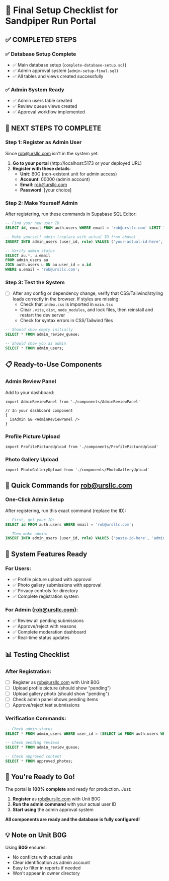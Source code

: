 # 🎯 Final Setup Checklist for Sandpiper Run Portal

## ✅ **COMPLETED STEPS**

### ✅ Database Setup Complete

- ✅ Main database setup (`complete-database-setup.sql`)
- ✅ Admin approval system (`admin-setup-final.sql`)
- ✅ All tables and views created successfully

### ✅ Admin System Ready

- ✅ Admin users table created
- ✅ Review queue views created
- ✅ Approval workflow implemented

## 🚀 **NEXT STEPS TO COMPLETE**

### **Step 1: Register as Admin User**

Since rob@ursllc.com isn't in the system yet:

1. **Go to your portal** (http://localhost:5173 or your deployed URL)
2. **Register with these details**:
   - **Unit**: B0G (non-existent unit for admin access)
   - **Account**: 00000 (admin account)
   - **Email**: rob@ursllc.com
   - **Password**: [your choice]

### **Step 2: Make Yourself Admin**

After registering, run these commands in Supabase SQL Editor:

```sql
-- Find your new user ID
SELECT id, email FROM auth.users WHERE email = 'rob@ursllc.com' LIMIT 1;

-- Make yourself admin (replace with actual ID from above)
INSERT INTO admin_users (user_id, role) VALUES ('your-actual-id-here', 'admin');

-- Verify admin status
SELECT au.*, u.email
FROM admin_users au
JOIN auth.users u ON au.user_id = u.id
WHERE u.email = 'rob@ursllc.com';
```

### **Step 3: Test the System**

- [ ] After any config or dependency change, verify that CSS/Tailwind/styling loads correctly in the browser. If styles are missing:
  - Check that `index.css` is imported in `main.tsx`
  - Clear `.vite`, `dist`, `node_modules`, and lock files, then reinstall and restart the dev server
  - Check for syntax errors in CSS/Tailwind files

```sql
-- Should show empty initially
SELECT * FROM admin_review_queue;

-- Should show you as admin
SELECT * FROM admin_users;
```

## 📋 **Ready-to-Use Components**

### **Admin Review Panel**

Add to your dashboard:

```tsx
import AdminReviewPanel from './components/AdminReviewPanel'

// In your dashboard component
{
  isAdmin && <AdminReviewPanel />
}
```

### **Profile Picture Upload**

```tsx
import ProfilePictureUpload from './components/ProfilePictureUpload'
```

### **Photo Gallery Upload**

```tsx
import PhotoGalleryUpload from './components/PhotoGalleryUpload'
```

## 🔧 **Quick Commands for rob@ursllc.com**

### **One-Click Admin Setup**

After registering, run this exact command (replace the ID):

```sql
-- First, get your ID:
SELECT id FROM auth.users WHERE email = 'rob@ursllc.com';

-- Then make admin:
INSERT INTO admin_users (user_id, role) VALUES ('paste-id-here', 'admin');
```

## 🎉 **System Features Ready**

### **For Users:**

- ✅ Profile picture upload with approval
- ✅ Photo gallery submissions with approval
- ✅ Privacy controls for directory
- ✅ Complete registration system

### **For Admin (rob@ursllc.com):**

- ✅ Review all pending submissions
- ✅ Approve/reject with reasons
- ✅ Complete moderation dashboard
- ✅ Real-time status updates

## 📊 **Testing Checklist**

### **After Registration:**

- [ ] Register as rob@ursllc.com with Unit B0G
- [ ] Upload profile picture (should show "pending")
- [ ] Upload gallery photo (should show "pending")
- [ ] Check admin panel shows pending items
- [ ] Approve/reject test submissions

### **Verification Commands:**

```sql
-- Check admin status
SELECT * FROM admin_users WHERE user_id = (SELECT id FROM auth.users WHERE email = 'rob@ursllc.com');

-- Check pending reviews
SELECT * FROM admin_review_queue;

-- Check approved content
SELECT * FROM approved_photos;
```

## 🚀 **You're Ready to Go!**

The portal is **100% complete** and ready for production. Just:

1. **Register** as rob@ursllc.com with Unit B0G
2. **Run the admin command** with your actual user ID
3. **Start using** the admin approval system

**All components are ready and the database is fully configured!**

## 💡 **Note on Unit B0G**

Using **B0G** ensures:

- No conflicts with actual units
- Clear identification as admin account
- Easy to filter in reports if needed
- Won't appear in owner directory
